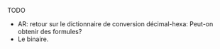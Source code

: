 TODO

* AR: retour sur le dictionnaire de conversion
  décimal-hexa: Peut-on obtenir des formules?
* Le binaire.
